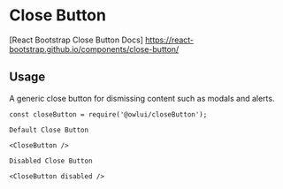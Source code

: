 # Close Button

[React Bootstrap Close Button Docs] https://react-bootstrap.github.io/components/close-button/

## Usage

A generic close button for dismissing content such as modals and alerts.

```
const closeButton = require('@owlui/closeButton');

Default Close Button

<CloseButton />

Disabled Close Button

<CloseButton disabled />
```
